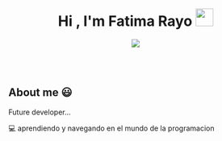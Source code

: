<h1 align="center"><b>Hi , I'm Fatima Rayo </b><img src="https://media.giphy.com/media/hvRJCLFzcasrR4ia7z/giphy.gif" width="35"></h1>
<!--  -->
<p align="center">
  <a href="https://github.com/DenverCoder1/readme-typing-svg"><img src="https://readme-typing-svg.herokuapp.com?font=Time+New+Roman&color=blue&size=25&center=true&vCenter=true&width=600&height=100&lines=Welcome+to+my+git,;love+and+hate+it;programing+today;Cuchaoo;"></a>
</p>


<br>



	
 


<br>
<h2>About me 😃</h2>
<!--Intro start-->

<p align="left">
Future developer...

💻 aprendiendo y navegando en el mundo de la programacion

